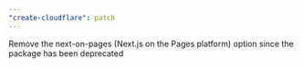 ```yaml
---
"create-cloudflare": patch
---
```


Remove the next-on-pages (Next.js on the Pages platform) option since the package has been deprecated
